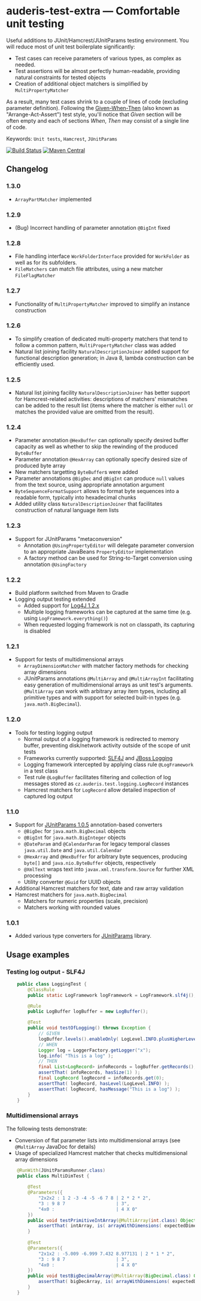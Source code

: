 # auderis-test-extra &mdash; Comfortable unit testing

Useful additions to JUnit/Hamcrest/JUnitParams testing environment. You will reduce most of unit test boilerplate
significantly:
* Test cases can receive parameters of various types, as complex as needed.
* Test assertions will be almost perfectly human-readable, providing natural constraints for tested objects
* Creation of additional object matchers is simplified by `MultiPropertyMatcher`

As a result, many test cases shrink to a couple of lines of code (excluding parameter definition). Following
the [Given-When-Then](https://martinfowler.com/bliki/GivenWhenThen.html) (also known as "Arrange-Act-Assert")
test style, you'll notice that *Given* section will be often empty and each of sections *When*, *Then* may
consist of a single line of code. 

Keywords: `Unit tests`, `Hamcrest`, `JUnitParams`

[![Build Status](https://travis-ci.org/bbobcik/auderis-test-extra.svg?branch=master)](https://travis-ci.org/bbobcik/auderis-test-extra)
[![Maven Central](https://maven-badges.herokuapp.com/maven-central/cz.auderis/auderis-test-extra/badge.svg)](https://maven-badges.herokuapp.com/maven-central/cz.auderis/auderis-test-extra)


## Changelog

### 1.3.0
* `ArrayPartMatcher` implemented

### 1.2.9
* (Bug) Incorrect handling of parameter annotation `@BigInt` fixed 

### 1.2.8
* File handling interface `WorkFolderInterface` provided for `WorkFolder` as well as for
  its subfolders.
* `FileMatchers` can match file attributes, using a new matcher `FileFlagMatcher`

### 1.2.7
* Functionality of `MultiPropertyMatcher` improved to simplify an instance construction

### 1.2.6
* To simplify creation of dedicated multi-property matchers that tend to follow a common pattern,
  `MultiPropertyMatcher` class was added
* Natural list joining facility `NaturalDescriptionJoiner` added support for functional
  description generation; in Java 8, lambda construction can be efficiently used.

### 1.2.5
* Natural list joining facility `NaturalDescriptionJoiner` has better support for
  Hamcrest-related activities: descriptions of matchers' mismatches can be added to the
  result list (items where the matcher is either `null` or matches the provided value are
  omitted from the result).

### 1.2.4
* Parameter annotation `@HexBuffer` can optionally specify desired buffer capacity as well as whether
  to skip the rewinding of the produced `ByteBuffer`
* Parameter annotation `@HexArray` can optionally specify desired size of produced byte array
* New matchers targetting `ByteBuffer`s were added
* Parameter annotations `@BigDec` and `@BigInt` can produce `null` values from the text source,
  using appropriate annotation argument 
* `ByteSequenceFormatSupport` allows to format byte sequences into a readable form, typically
  into hexadecimal chunks
* Added utility class `NaturalDescriptionJoiner` that facilitates construction of natural language item lists 

### 1.2.3
* Support for JUnitParams "metaconversion"
  * Annotation `@UsingPropertyEditor` will delegate parameter conversion to an appropriate
    JavaBeans `PropertyEditor` implementation
  * A factory method can be used for String-to-Target conversion using annotation
    `@UsingFactory`

### 1.2.2
* Build platform switched from Maven to Gradle
* Logging output testing extended
  * Added support for [Log4J 1.2.x](http://logging.apache.org/log4j/1.2)
  * Multiple logging frameworks can be captured at the same time (e.g. using `LogFramework.everything()`)
  * When requested logging framework is not on classpath, its capturing is disabled

### 1.2.1
* Support for tests of multidimensional arrays
  * `ArrayDimensionMatcher` with matcher factory methods for checking array dimensions
  * JUnitParams annotations `@MultiArray` and `@MultiArrayInt` facilitating easy generation of multidimensional
    arrays as unit test's arguments. `@MultiArray` can work with arbitrary array item types, including
    all primitive types and with support for selected built-in types (e.g. `java.math.BigDecimal`).

### 1.2.0
* Tools for testing logging output
  * Normal output of a logging framework is redirected to memory buffer, preventing disk/network activity outside of
    the scope of unit tests 
  * Frameworks currently supported: [SLF4J](http://www.slf4j.org) and [JBoss Logging](https://github.com/jboss-logging/jboss-logging)
  * Logging framework intercepted by applying class rule `@LogFramework` in a test class
  * Test rule `@LogBuffer` facilitates filtering and collection of log messages stored as `cz.auderis.test.logging.LogRecord` instances
  * Hamcrest matchers for `LogRecord` allow detailed inspection of captured log output

### 1.1.0
* Support for [JUnitParams 1.0.5](https://github.com/Pragmatists/JUnitParams) annotation-based converters
  * `@BigDec` for `java.math.BigDecimal` objects
  * `@BigInt` for `java.math.BigInteger` objects
  * `@DateParam` and `@CalendarParam` for legacy temporal classes `java.util.Date` and `java.util.Calendar`
  * `@HexArray` and `@HexBuffer` for arbitrary byte sequences, producing `byte[]` and `java.nio.ByteBuffer` objects, respectively
  * `@XmlText` wraps text into `javax.xml.transform.Source` for further XML processing
  * Utility converter `@Guid` for UUID objects
* Additional Hamcrest matchers for text, date and raw array validation
* Hamcrest matchers for `java.math.BigDecimal`
  * Matchers for numeric properties (scale, precision)
  * Matchers working with rounded values

### 1.0.1
* Added various type converters for [JUnitParams](https://github.com/Pragmatists/JUnitParams) library.



## Usage examples

### Testing log output - SLF4J

```java
    public class LoggingTest {
        @ClassRule
        public static LogFramework logFramework = LogFramework.slf4j();

        @Rule
        public LogBuffer logBuffer = new LogBuffer();

        @Test
        public void testOfLogging() throws Exception {
            // GIVEN
            logBuffer.levels().enableOnly( LogLevel.INFO.plusHigherLevels() );
            // WHEN
            Logger log = LoggerFactory.getLogger("x");
            log.info( "This is a log" );
            // THEN
            final List<LogRecord> infoRecords = logBuffer.getRecords();
            assertThat( infoRecords, hasSize(1) );
            final LogRecord logRecord = infoRecords.get(0);
            assertThat( logRecord, hasLevel(LogLevel.INFO) );
            assertThat( logRecord, hasMessage("This is a log") );
        }
    }
```

### Multidimensional arrays

The following tests demonstrate:
* Conversion of flat parameter lists into multidimensional arrays (see `@MultiArray` JavaDoc for details)
* Usage of specialized Hamcrest matcher that checks multidimensional array dimensions

```java
    @RunWith(JUnitParamsRunner.class)
    public class MultiDimTest {
            
        @Test
        @Parameters({
            "2x2x2 : 1 2 -3 -4 -5 -6 7 8 | 2 * 2 * 2",
            "3 : 9 8 7                   | 3",
            "4x0 :                       | 4 X 0"
        })
        public void testPrimitiveIntArray(@MultiArray(int.class) Object intArray, String expectedDimension) throws Exception {
            assertThat( intArray, is( arrayWithDimensions( expectedDimension )));
        }
        
        @Test
        @Parameters({
            "2x1x2 : -5.009 -6.999 7.432 8.977131 | 2 * 1 * 2",
            "3 : 9 8 7                   | 3",
            "4x0 :                       | 4 X 0"
        })
        public void testBigDecimalArray(@MultiArray(BigDecimal.class) Object bigDecArray, String expectedDimension) throws Exception {
            assertThat( bigDecArray, is( arrayWithDimensions( expectedDimension )));
        }
    }
```
